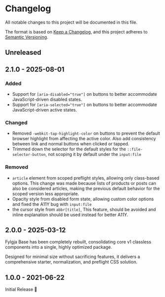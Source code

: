 # Changelog

All notable changes to this project will be documented in this file.

The format is based on [Keep a Changelog](https://keepachangelog.com/en/1.1.0/),
and this project adheres to [Semantic Versioning](https://semver.org/spec/v2.0.0.html).

## Unreleased

## 2.1.0 - 2025-08-01

### Added

- Support for `[aria-disabled="true"]` on buttons to better accommodate JavaScript-driven disabled states.
- Support for `[aria-selected="true"]` on buttons to better accommodate JavaScript-driven active states.

### Changed

- Removed `-webkit-tap-highlight-color` on buttons to prevent the default browser highlight from affecting the active color.
  Also add consistency between link and normal buttons when clicked or tapped.
- Trimmed down the selector for the default styles for the `::file-selector-button`, not scoping it by default under the `input:file`

### Removed

- `article` element from scoped preflight styles, allowing only class-based options.
  This change was made because lists of products or posts can also be considered articles,
  making the previous default behavior for the scoped version less appropriate.
- Opacity style from disabled form state, allowing custom color options and fixed the A11Y bug with `input:file`
- the cursor style from `abbr[title]`,
  This feature, should be avoided and inline explanation should be used instead for better A11Y.

## 2.0.0 - 2025-03-12

Fylgja Base has been completely rebuilt,
consolidating core v1 classless components into a single,
highly optimized package.

Designed for minimal size without sacrificing features,
it delivers a comprehensive starter, normalization, and preflight CSS solution.

## 1.0.0 - 2021-06-22

Initial Release 🎉
